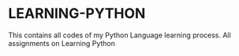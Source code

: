 # LEARNING-PYTHON
This contains all codes of my Python Language learning process.
All assignments on Learning Python
